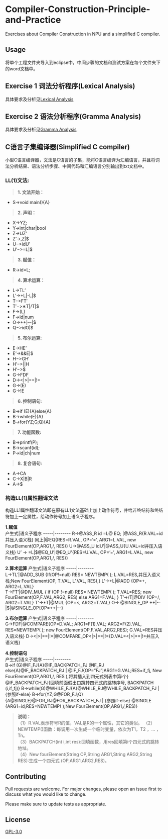 # Compiler-Construction-Principle-and-Practice
Exercises about Compiler Construction in NPU and a simplified C compiler. 

## Usage 
将单个工程文件夹导入到eclipse中，中间步骤的文档和测试方案在每个文件夹下的word文档中。
## Exercise 1 词法分析程序(Lexical Analysis) 
具体要求及分析见[Lexical Analysis](https://github.com/YuhsiHu/Compiler-Construction-Principle-and-Practice/tree/master/Lexical%20Analysis)

## Exercise 2 语法分析程序(Gramma Analysis) 
具体要求及分析见[Gramma Analysis](https://github.com/YuhsiHu/Compiler-Construction-Principle-and-Practice/tree/master/Gramma%20Analysis)

## C语言子集编译器(Simplified C compiler) 
小型C语言编译器，文法是C语言的子集，能将C语言编译为汇编语言，并且将词法分析结果、语法分析步骤、中间代码和汇编语言分别输出到txt文档中。

### **LL(1)文法:**   

>**1. 文法开始：**   
* S->void main(){A}     
>**2. 声明：**   
* X->YZ;   
* Y->int|char|bool   
* Z->UZ’   
* Z’->,Z|$  
* U−>idU′  
* U′−>=L|$   
>**3. 赋值：**  
* R->id=L;   
>**4. 算术运算：**   
* L->TL’   
* L’->+L|-L|$  
* T−>FT′  
* T′−>∗T|/T|$     
* F->(L)     
* F->id|num     
* O->++|–-|$  
* Q−>idO|$     
>**5. 布尔运算:**   
* E->HE’   
* E’->&&E|$  
* H−>GH′  
* H′−>||H  
* H′−>$ 
* G->FDF   
* D-><|>|==|!=   
* G->(E)   
* G->!E   
>**6. 控制语句:**   
* B->if (E){A}else{A}   
* B->while(E){A}   
* B->for(YZ;G;Q){A}   
>**7. 功能函数:**   
* B->printf(P);   
* B->scanf(id);   
* P->id|ch|num  
>**8. 复合语句:**   
* A->CA   
* C->X|B|R   
* A->$  

### **构造LL(1)属性翻译文法**  
构造LL1属性翻译文法即在原有LL1文法基础上加上动作符号，并给非终结符和终结符加上一定属性，给动作符号加上语义子程序。  
  
**1.赋值**   
产生式|语义子程序
-----|--------
R->@ASS_R id =L@ EQ; |@ASS_R{R.VAL=id并压入语义栈}
同上|@EQ{RES=R.VAL, OP=’=’, ARG1=L.VAL, new FourElement(OP,ARG1,/, RES)}
U->@ASS_U idU’|@ASS_U{U.VAL=id并压入语义栈}
U’ -> =L&#124;$@EQ_U’|@EQ_U'{RES=U.VAL, OP=’=’, ARG1=L.VAL, new FourElement(OP,ARG1,/, RES)}

**2.算术运算** 
产生式|语义子程序
-----|--------  
L->TL’|@ADD_SUB {If(OP!=null) RES= NEWTEMP( ); L.VAL=RES,并压入语义栈;New FourElement(OP, T.VAL, L’.VAL, RES),}
L’->+L|@ADD {OP=+, ARG2=L.VAL}   
T->FT’|@DIV_MUL { if (OP !=null) RES= NEWTEMP( ); T.VAL=RES; new FourElement(OP,F.VAL,ARG2, RES) else ARG1=F.VAL; } 
T’->/T|@DIV {OP=/, ARG2=T.VAL} 
T’->*T|@MUL {OP=&#215;, ARG2=T.VAL} 
O-> @SINGLE_OP ++&#124;--&#124;$|@SINGLE_OP{OP=++&#124;–-}

**3.布尔运算** 
产生式|语义子程序
-----|--------  
G->FDF|@COMPARE{OP=D.VAL; ARG1=F(1).VAL; ARG2=F(2).VAL, RES=NEWTEMP( ); new FourElement(OP,F.VAL,ARG2,RES); G.VAL=RES并压入语义栈}
D-><&#124;>&#124;==&#124;!=|@COMPARE_OP<&#124;>&#124;==&#124;!={D.VAL=<&#124;>&#124;==&#124;!=并压入语义栈} 

**4.控制语句**  
产生式|语义子程序
-----|--------  
B->if (G)@IF_FJ{A}@IF_BACKPATCH_FJ @IF_RJ else{A}@IF_BACKPATCH_RJ | @IF_FJ{OP=”FJ”;ARG1=G.VAL;RES=if_fj, New FourElement(OP,ARG1,/, RES ),将其插入到四元式列表中第i个} @IF_BACKPATCH_FJ{回填前面假出口跳转四元式的跳转序号, BACKPATCH (i,if_fj)} 
B->while(G)@WHILE_FJ{A}@WHILE_RJ@WHILE_BACKPATCH_FJ | {参照if-else}
B->for(YZ;G@FOR_FJ;Q){A@SINGLE}@FOR_RJ@FOR_BACKPATCH_FJ | {参照if-else} @SINGLE {ARG1=id;RES=NEWTEMP( );New FourElement(OP,ARG1,/,RES)}

> **说明：**  
（1）R.VAL表示符号R的值，VAL是R的一个属性，其它的类似。 
（2）NEWTEMP()函数：每调用一次生成一个临时变量，依次为T1，T2 ，… ，Tn。  
（3）BACKPATCH(int i,int res):回填函数，用res回填第i个四元式的跳转地址。   
（4）New fourElement(String OP,String ARG1,String ARG2,String RES):生成一个四元式 (OP,ARG1,ARG2,RES)。

## Contributing
Pull requests are welcome. For major changes, please open an issue first to discuss what you would like to change.

Please make sure to update tests as appropriate.

## License
[GPL-3.0](https://github.com/YuhsiHu/Compiler-Construction-Principle-and-Practice/blob/master/LICENSE.md)